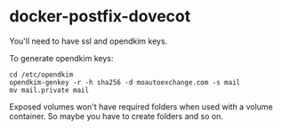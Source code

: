 # docker-postfix-dovecot


You'll need to have ssl and opendkim keys.

To generate opendkim keys:

```
cd /etc/opendkim
opendkim-genkey -r -h sha256 -d moautoexchange.com -s mail
mv mail.private mail
```

Exposed volumes won't have required folders when used with a volume container. So maybe you have to create folders and so on.

